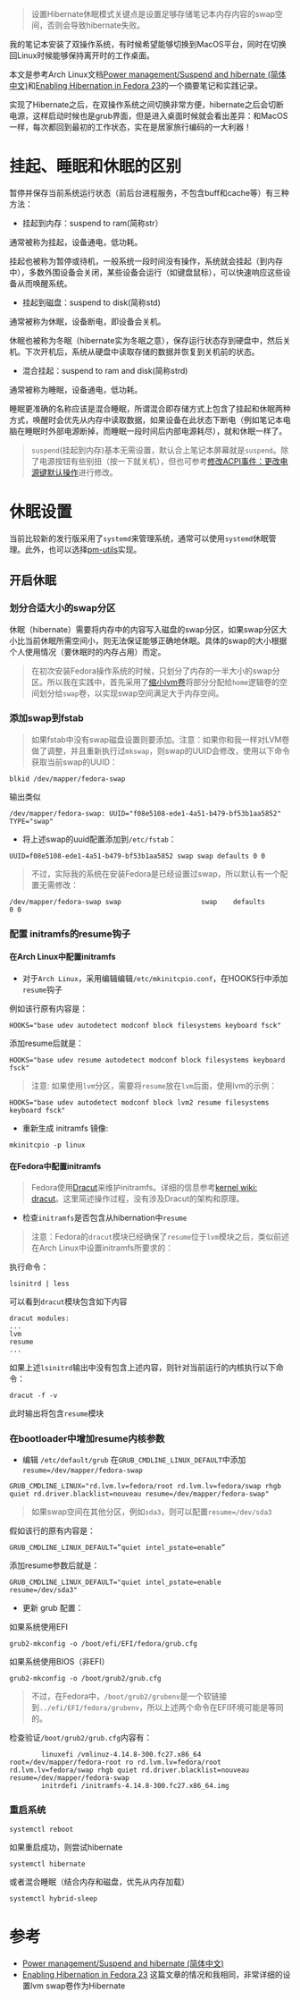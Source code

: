 > 设置Hibernate休眠模式关键点是设置足够存储笔记本内存内容的swap空间，否则会导致hibernate失败。

我的笔记本安装了双操作系统，有时候希望能够切换到MacOS平台，同时在切换回Linux时候能够保持离开时的工作桌面。

本文是参考Arch Linux文档[Power management/Suspend and hibernate (简体中文)](https://wiki.archlinux.org/index.php/Power_management/Suspend_and_hibernate_(%E7%AE%80%E4%BD%93%E4%B8%AD%E6%96%87))和[Enabling Hibernation in Fedora 23](https://baldpenguin.blogspot.com/2016/03/enabling-hibernation-in-fedora-23.html)的一个摘要笔记和实践记录。

实现了Hibernate之后，在双操作系统之间切换非常方便，hibernate之后会切断电源，这样启动时候也是grub界面，但是进入桌面时候就会看出差异：和MacOS一样，每次都回到最初的工作状态，实在是居家旅行编码的一大利器！

# 挂起、睡眠和休眠的区别

暂停并保存当前系统运行状态（前后台进程服务，不包含buff和cache等）有三种方法：

* 挂起到内存：suspend to ram(简称str）

通常被称为挂起，设备通电，低功耗。

挂起也被称为暂停或待机，一般系统一段时间没有操作，系统就会挂起（到内存中），多数外围设备会关闭，某些设备会运行（如键盘鼠标），可以快速响应这些设备从而唤醒系统。 

* 挂起到磁盘：suspend to disk(简称std)

通常被称为休眠，设备断电，即设备会关机。 

休眠也被称为冬眠（hibernate实为冬眠之意），保存运行状态存到硬盘中，然后关机。下次开机后，系统从硬盘中读取存储的数据并恢复到关机前的状态。 

* 混合挂起：suspend to ram and disk(简称strd)

通常被称为睡眠，设备通电，低功耗。

睡眠更准确的名称应该是混合睡眠，所谓混合即存储方式上包含了挂起和休眠两种方式，唤醒时会优先从内存中读取数据，如果设备在此状态下断电（例如笔记本电脑在睡眠时外部电源断掉，而睡眠一段时间后内部电源耗尽），就和休眠一样了。 

> `suspend`(挂起到内存)基本无需设置，默认合上笔记本屏幕就是`suspend`。除了电源按钮有些别扭（按一下就关机），但也可参考[修改ACPI事件：更改电源键默认操作](../../../kernel/cpu/acpi_events_change_handlepowerkey_action)进行修改。

# 休眠设置

当前比较新的发行版采用了`systemd`来管理系统，通常可以使用`systemd`休眠管理。此外，也可以选择[pm-utils](https://wiki.archlinux.org/index.php/Pm-utils_(%E7%AE%80%E4%BD%93%E4%B8%AD%E6%96%87))实现。

## 开启休眠

### 划分合适大小的swap分区

休眠（hibernate）需要将内存中的内容写入磁盘的swap分区，如果swap分区大小比当前休眠所需空间小，则无法保证能够正确地休眠。具体的swap的大小根据个人使用情况（要休眠时的内存占用）而定。 

> 在初次安装Fedora操作系统的时候，只划分了内存的一半大小的swap分区。所以我在实践中，首先采用了[缩小lvm卷](../../../storage/lvm/decrease_lvm)将部分分配给`home`逻辑卷的空间划分给`swap`卷，以实现swap空间满足大于内存空间。

### 添加swap到fstab

> 如果fstab中没有swap磁盘设置则要添加。注意：如果你和我一样对LVM卷做了调整，并且重新执行过`mkswap`，则swap的UUID会修改，使用以下命令获取当前swap的UUID：

```
blkid /dev/mapper/fedora-swap
```

输出类似

```
/dev/mapper/fedora-swap: UUID="f08e5108-ede1-4a51-b479-bf53b1aa5852" TYPE="swap"
```

* 将上述swap的uuid配置添加到`/etc/fstab`：

```
UUID=f08e5108-ede1-4a51-b479-bf53b1aa5852 swap swap defaults 0 0
```

> 不过，实际我的系统在安装Fedora是已经设置过swap，所以默认有一个配置无需修改：

```
/dev/mapper/fedora-swap swap                    swap    defaults        0 0
```

### 配置 initramfs的resume钩子

#### 在Arch Linux中配置initramfs

* 对于`Arch Linux`，采用编辑编辑`/etc/mkinitcpio.conf`，在HOOKS行中添加`resume`钩子

 例如该行原有内容是： 

```
HOOKS="base udev autodetect modconf block filesystems keyboard fsck"
```

添加resume后就是：

```
HOOKS="base udev resume autodetect modconf block filesystems keyboard fsck"
```

> 注意: 如果使用`lvm`分区，需要将`resume`放在`lvm`后面，使用lvm的示例：

```
HOOKS="base udev autodetect modconf block lvm2 resume filesystems keyboard fsck"
```
* 重新生成 initramfs 镜像:

```
mkinitcpio -p linux
```

#### 在Fedora中配置initramfs

> Fedora使用[Dracut](https://fedoraproject.org/wiki/Dracut)来维护initramfs。详细的信息参考[kernel wiki: dracut](https://dracut.wiki.kernel.org/index.php/Main_Page)。这里简述操作过程，没有涉及Dracut的架构和原理。

* 检查`initramfs`是否包含从hibernation中`resume`

> 注意：Fedora的`dracut`模块已经确保了`resume`位于`lvm`模块之后，类似前述在Arch Linux中设置initramfs所要求的：

执行命令：

```
lsinitrd | less
```

可以看到`dracut`模块包含如下内容

```
dracut modules:
...
lvm
resume
...
```

如果上述`lsinitrd`输出中没有包含上述内容，则针对当前运行的内核执行以下命令：

```
dracut -f -v
```

此时输出将包含`resume`模块

### 在bootloader中增加resume内核参数

* 编辑 `/etc/default/grub` 在`GRUB_CMDLINE_LINUX_DEFAULT`中添加`resume=/dev/mapper/fedora-swap`

```
GRUB_CMDLINE_LINUX="rd.lvm.lv=fedora/root rd.lvm.lv=fedora/swap rhgb quiet rd.driver.blacklist=nouveau resume=/dev/mapper/fedora-swap"
```

> 如果swap空间在其他分区，例如`sda3`，则可以配置`resume=/dev/sda3`

假如该行的原有内容是：

```
GRUB_CMDLINE_LINUX_DEFAULT=”quiet intel_pstate=enable”
```

添加resume参数后就是：

```
GRUB_CMDLINE_LINUX_DEFAULT="quiet intel_pstate=enable resume=/dev/sda3"
```

* 更新 grub 配置：

如果系统使用EFI

```
grub2-mkconfig -o /boot/efi/EFI/fedora/grub.cfg
```

如果系统使用BIOS（非EFI）

```
grub2-mkconfig -o /boot/grub2/grub.cfg
```

> 不过，在Fedora中，`/boot/grub2/grubenv`是一个软链接到`../efi/EFI/fedora/grubenv`，所以上述两个命令在EFI环境可能是等同的。

检查验证`/boot/grub2/grub.cfg`内容有：

```
        linuxefi /vmlinuz-4.14.8-300.fc27.x86_64 root=/dev/mapper/fedora-root ro rd.lvm.lv=fedora/root rd.lvm.lv=fedora/swap rhgb quiet rd.driver.blacklist=nouveau resume=/dev/mapper/fedora-swap
        initrdefi /initramfs-4.14.8-300.fc27.x86_64.img
```

### 重启系统

```
systemctl reboot
```

如果重启成功，则尝试hibernate

```
systemctl hibernate
```

或者混合睡眠（结合内存和磁盘，优先从内存加载）

```
systemctl hybrid-sleep
```

# 参考

* [Power management/Suspend and hibernate (简体中文)](https://wiki.archlinux.org/index.php/Power_management/Suspend_and_hibernate_(%E7%AE%80%E4%BD%93%E4%B8%AD%E6%96%87))
* [Enabling Hibernation in Fedora 23](https://baldpenguin.blogspot.com/2016/03/enabling-hibernation-in-fedora-23.html) 这篇文章的情况和我相同，非常详细的设置lvm swap卷作为Hibernate
